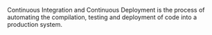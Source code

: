 Continuous Integration and Continuous Deployment is the process of automating the compilation, testing and deployment of code into a production system. 